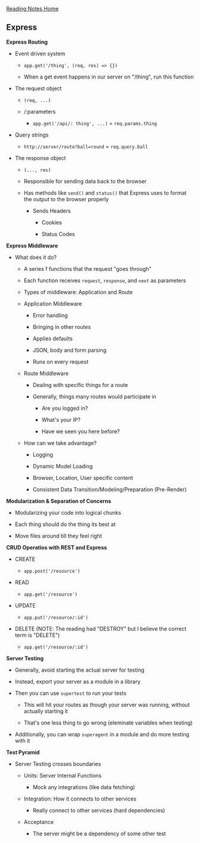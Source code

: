 [Reading Notes Home](https://d-d-wolfe.github.io/reading-notes/)

## Express

**Express Routing**

  - Event driven system
    
    - `app.get('/thing', (req, res) => {})`

    - When a get event happens in our server on "/thing", run this function

  - The request object

    - `(req, ...)`

    - /:parameters

      - `app.get('/api/: thing', ...)` = `req.params.thing`

  - Query strings

    - `http://server/route?ball=round` = `req.query.ball`

  - The response object

    - `(..., res)`

    - Responsible for sending data back to the browser

    - Has methods like `send()` and `status()` that Express uses to format the output to the browser properly

      - Sends Headers

        - Cookies

        - Status Codes

  **Express Middleware**

  - What does it do?

    - A series f functions that the request "goes through"

    - Each function receives `request`, `response`, and `next` as parameters

    - Types of middleware: Application and Route

    - Application Middleware

      - Error handling

      - Bringing in other routes

      - Applies defaults

      - JSON, body and form parsing

      - Runs on every request

    - Route Middleware

      - Dealing with specific things for a route

      - Generally, things many routes would participate in

        - Are you logged in?

        - What's your IP?

        - Have we seen you here before?

    - How can we take advantage?

      - Logging

      - Dynamic Model Loading

      - Browser, Location, User specific content

      - Consistent Data Transition/Modeling/Preparation (Pre-Render)

  **Modularization & Separation of Concerns**

  - Modularizing your code into logical chunks

  - Each thing should do the thing its best at

  - Move files around till they feel right

  **CRUD Operatios with REST and Express**

  - CREATE

    - `app.post('/resource')`

  - READ

    - `app.get('/resource')`

  - UPDATE

    - `app.put('/resource/:id')`

  - DELETE (NOTE: The reading had "DESTROY" but I believe the correct term is "DELETE")

    - `app.get('/resource/:id')`

  **Server Testing**

  - Generally, avoid starting the actual server for testing

  - Instead, export your server as a module in a library

  - Then you can use `supertest` to run your tests

    - This will hit your routes as though your server was running, without actually starting it

    - That's one less thing to go wrong (eleminate variables when testing)

  - Additionally, you can wrap `superagent` in a module and do more testing with it

  **Test Pyramid**

  - Server Testing crosses boundaries

    - Units: Server Internal Functions

      - Mock any integrations (like data fetching)

    - Integration: How it connects to other services

      - Really connect to other services (hard dependencies)

    - Acceptance

      - The server might be a dependency of some other test

